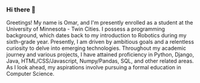 ### Hi there 👋

Greetings! My name is Omar, and I'm presently enrolled as a student at the University of Minnesota - Twin Cities. I possess a programming background, which dates back to my introduction to Robotics during my sixth-grade year. Presently, I am driven by ambitious goals and a relentless curiosity to delve into emerging technologies. Throughout my academic journey and various projects, I have attained proficiency in Python, Django, Java, HTML/CSS/Javascript, Numpy/Pandas, SQL, and other related areas. As I look ahead, my aspirations involve pursuing a formal education in Computer Science.
